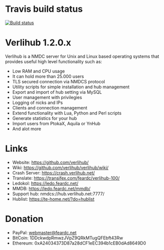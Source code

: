Travis build status
==============

[![Build status](https://travis-ci.org/Verlihub/verlihub.svg?branch=master)](https://travis-ci.org/Verlihub/verlihub)

Verlihub 1.2.0.x
==============

Verlihub is a NMDC server for Unix and Linux based operating systems that provides useful high level functionality such as:

  * Low RAM and CPU usage
  * It can hold more than 25.000 users
  * TLS secured connection via NMDCS protocol
  * Utility scripts for simple installation and hub management
  * Export and import of hub setting via MySQL
  * User management with privilegies
  * Logging of nicks and IPs
  * Clients and connection management
  * Extend functionality with Lua, Python and Perl scripts
  * Generate statistics for your hub
  * Import users from PtokaX, Aquila or YnHub
  * And alot more

Links
==============

  * Website: https://github.com/verlihub/
  * Wiki: https://github.com/verlihub/verlihub/wiki/
  * Crash Server: https://crash.verlihub.net/
  * Translate: https://transifex.com/feardc/verlihub-100/
  * Ledokol: https://ledo.feardc.net/
  * MMDB: https://ledo.feardc.net/mmdb/
  * Support hub: nmdcs://hub.verlihub.net:7777/
  * Hublist: https://te-home.net/?do=hublist

Donation
==============

  * PayPal: [webmaster@feardc.net](https://paypal.me/feardc/)
  * BitCoin: 1DDckwdpRmwzJVpZ9QRkMTugQFEbft43Rw
  * Ethereum: 0xA24034373D87a28dCF1eEC394b1cEB0dAd8649D0
